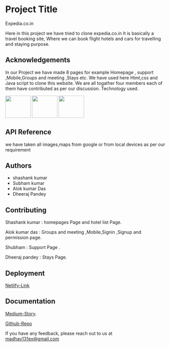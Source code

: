 
# Project Title

Expedia.co.in

Here in this project we have tried to clone expedia.co.in
It is basically a travel booking site, Where we can book flight hotels and cars for travelling and staying purpose.
 
## Acknowledgements

 
In our Project we have made 8 pages for example Homepage , support ,Mobile,Groups and meeting ,Stays etc.
We have used here Html,css and Java script to clone this website.
We are all togather four members each of them have contributed as per our discussion.
Technology used.

<img src='https://www.oxfordwebstudio.com/user/pages/06.da-li-znate/sta-je-html/sta-je-html.jpg' width='80px' height='70px' />   <img width='80px' height='70px' src='http://code-institute-org.github.io/Full-Stack-Web-Developer-Stream-0/assets/javascript.png' width='20px' height='20px' />  <img width='80px' height='70px' src='https://encrypted-tbn0.gstatic.com/images?q=tbn:ANd9GcSr4ISVcXgykdMnPuRPFdIhH4cJpVxhbd6i0w&usqp=CAU' width='20px' height='20px' />
## API Reference
we have taken all images,maps from google or from local devices as per our requirement

## Authors

- shashank kumar
- Subham kumar
- Alok kumar Das
- Dheeraj Pandey

## Contributing

Shashank kumar : homepages Page and hotel list Page.

Alok kumar das : Groups and meeting ,Mobile,Signin ,Signup and permission page.

Shubham : Support Page .

Dheeraj pandey : Stays Page.


## Deployment
[Netlify-Link](https://adorable-florentine-b9f201.netlify.app)
## Documentation

[Medium-Story](https://medium.com/@madhav131ex/collaborative-project-on-cloning-of-expedia-co-in-c41a26abce88).

[Github-Repo](https://github.com/shashankkumarP/Expedia-clone)



If you have any feedback, please reach out to us at madhav131ex@gmail.com

